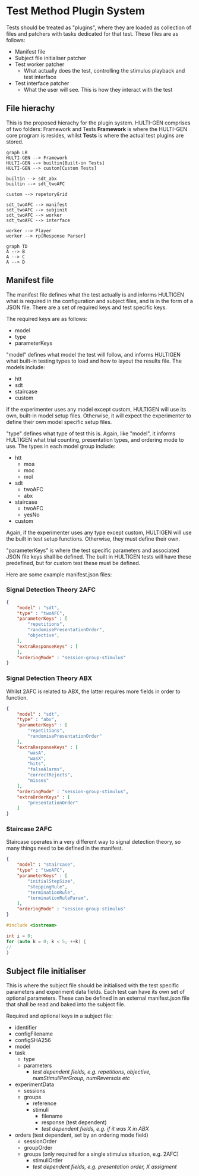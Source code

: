 # Test Method Plugin System

Tests should be treated as "plugins", where they are loaded as collection of files and patchers with tasks dedicated for that test.
These files are as follows:

* Manifest file
* Subject file initialiser patcher
* Test worker patcher
    - What actually does the test, controlling the stimulus playback and test interface  
* Test interface patcher
    - What the user will see. This is how they interact with the test

## File hierachy

This is the proposed hierachy for the plugin system. HULTI-GEN comprises of two folders: Framework and Tests
**Framework** is where the HULTI-GEN core program is resides, whilst **Tests** is where the actual test plugins are stored.


```mermaid
graph LR
HULTI-GEN --> Framework
HULTI-GEN --> builtin[Built-in Tests]
HULTI-GEN --> custom[Custom Tests]

builtin --> sdt_abx
builtin --> sdt_twoAFC

custom --> repetoryGrid

sdt_twoAFC --> manifest
sdt_twoAFC --> subjinit
sdt_twoAFC --> worker
sdt_twoAFC --> interface

worker --> Player
worker --> rp[Response Parser]

```

```mermaid
graph TD
A --> B
A --> C
A --> D
```

## Manifest file

The manifest file defines what the test actually is and informs HULTIGEN what is required in the configuration and subject files, and is in the form of a JSON file. There are a set of required keys and test specific keys.

The required keys are as follows:

* model
* type
* parameterKeys

"model" defines what model the test will follow, and informs HULTIGEN what built-in testing types to load and how to layout the results file. The models include:

* htt
* sdt
* staircase
* custom

If the experimenter uses any model except custom, HULTIGEN will use its own, built-in model setup files. Otherwise, it will expect the experimenter to define their own model specific setup files.

"type" defines what type of test this is. Again, like "model", it informs HULTIGEN what trial counting, presentation types, and ordering mode to use. The types in each model group include:

* htt
  - moa
  - moc
  - mol
* sdt
  - twoAFC
  - abx
* staircase
  - twoAFC
  - yesNo
* custom

Again, if the experimenter uses any type except custom, HULTIGEN will use the built in test setup functions. Otherwise, they must define their own.

"parameterKeys" is where the test specific parameters and associated JSON file keys shall be defined. The built in HULTIGEN tests will have these predefined, but for custom test these must be defined.

Here are some example manifest.json files:

### Signal Detection Theory 2AFC
```json
{
    "model" : "sdt",
    "type" : "twoAFC",
    "parameterKeys" : [
        "repetitions",
        "randomisePresentationOrder",
        "objective",
    ],
    "extraResponseKeys" : [
    ],
    "orderingMode" : "session-group-stimulus"
}
```

### Signal Detection Theory ABX
Whilst 2AFC is related to ABX, the latter requires more fields in order to function.

```json
{
    "model" : "sdt",
    "type" : "abx",
    "parameterKeys" : [
        "repetitions",
        "randomisePresentationOrder"
    ],
    "extraResponseKeys" : [
        "wasA",
        "wasX",
        "hits",
        "falseAlarms",
        "correctRejects",
        "misses"
    ],
    "orderingMode" : "session-group-stimulus",
    "extraOrderKeys" : [
        "presentationOrder"
    ]
}
```

### Staircase 2AFC
Staircase operates in a very different way to signal detection theory, so many things need to be defined in the manifest.

```json
{
    "model" : "staircase",
    "type" : "twoAFC",
    "parameterKeys" : [
        "initialStepSize",
        "steppingRule",
        "terminationRule",
        "terminationRuleParam",
    ],
    "orderingMode" : "session-group-stimulus"
}
```

```cpp
#include <iostream>

int i = 0;
for (auto k = 0; k < 5; ++k) {
//
}
```
## Subject file initialiser

This is where the subject file should be initialised with the test specific parameters and experiment data fields.
Each test can have its own set of optional parameters. These can be defined in an external manifest.json file that shall be read and baked into the subject file.

Required and optional keys in a subject file:

- identifier
- configFilename
- configSHA256
- model
- task
  - type
  - parameters
    - _test dependent fields, e.g. repetitions, objective, numStimuliPerGroup, numReversals etc_
- experimentData
  - sessions
  - groups
    - reference
    - stimuli
      - filename
      - response (test dependent)
      - _test dependent fields, e.g. if it was X in ABX_
- orders (test dependent, set by an ordering mode field)
  - sessionOrder
  - groupOrder
  - groups (only required for a single stimulus situation, e.g. 2AFC)
    - stimuliOrder
    - _test dependent fields, e.g. presentation order, X assigment_
